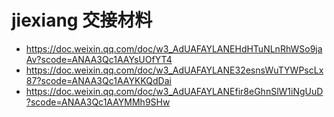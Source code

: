 # jiexiang 交接材料

- <https://doc.weixin.qq.com/doc/w3_AdUAFAYLANEHdHTuNLnRhWSo9jaAv?scode=ANAA3Qc1AAYsUOfYT4>
- <https://doc.weixin.qq.com/doc/w3_AdUAFAYLANE32esnsWuTYWPscLx87?scode=ANAA3Qc1AAYKKQdDai>
- <https://doc.weixin.qq.com/doc/w3_AdUAFAYLANEfir8eGhnSlW1iNgUuD?scode=ANAA3Qc1AAYMMh9SHw>